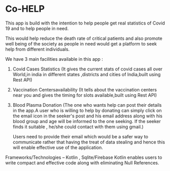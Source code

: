 # Co-HELP

This app is build with the intention to help people get real statistics of Covid 19 and to help people in need. 

This would help reduce the death rate of critical patients and also promote well being 
of the society as people in need would get a platform to seek help from different individuals. 

We have 3 main facilities available in this app : 
1. Covid Cases Statistics (It gives the current stats of covid cases all over World,in india in different states ,districts and cities of India,built using Rest API)

2. Vaccination Centersavailability (It tells about the vaccination centers near you and gives the timing for slots available,built using Rest API)

3. Blood Plasma Donation (The one who wants help can post their details in the app.A user who is willing to help by donating can simply click on the email icon in the seeker's post and his email address along with his blood group and age will be informed to the one seeking. If the seeker finds it suitable , he/she could contact with them using gmail.)
   
   Users need to provide their email which would be a safer way to communicate rather that having the treat of data stealing and hence this will enable effective use of the application. 


Frameworks/Technologies – Kotlin , Sqlite/Firebase Kotlin enables users to write compact and effective code along with eliminating Null References. 

